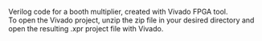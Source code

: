 Verilog code for a booth multiplier, created with Vivado FPGA tool.   
To open the Vivado project, unzip the zip file in your desired directory and open the resulting .xpr project file with Vivado.   

